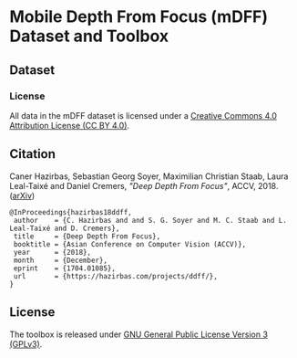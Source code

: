 # Mobile Depth From Focus (mDFF) Dataset and Toolbox

## Dataset

### License
All data in the mDFF dataset is licensed under a [Creative Commons 4.0 Attribution License (CC BY 4.0)](https://creativecommons.org/licenses/by/4.0/).

## Citation
Caner Hazirbas, Sebastian Georg Soyer, Maximilian Christian Staab, Laura Leal-Taixé and Daniel Cremers, _"Deep Depth From Focus"_, ACCV, 2018. ([arXiv](https://arxiv.org/abs/1704.01085))

    @InProceedings{hazirbas18ddff,
     author    = {C. Hazirbas and and S. G. Soyer and M. C. Staab and L. Leal-Taixé and D. Cremers},
     title     = {Deep Depth From Focus},
     booktitle = {Asian Conference on Computer Vision (ACCV)},
     year      = {2018},
     month     = {December},
     eprint    = {1704.01085},
     url       = {https://hazirbas.com/projects/ddff/},
    }

## License
The toolbox is released under [GNU General Public License Version 3 (GPLv3)](http://www.gnu.org/licenses/gpl.html).
